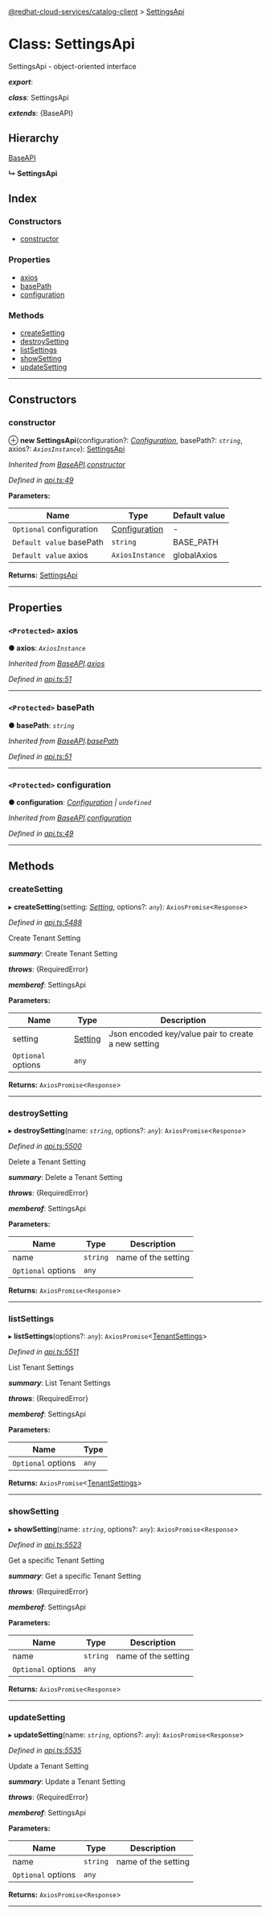 [@redhat-cloud-services/catalog-client](../README.md) > [SettingsApi](../classes/settingsapi.md)

# Class: SettingsApi

SettingsApi - object-oriented interface

*__export__*: 

*__class__*: SettingsApi

*__extends__*: {BaseAPI}

## Hierarchy

 [BaseAPI](baseapi.md)

**↳ SettingsApi**

## Index

### Constructors

* [constructor](settingsapi.md#constructor)

### Properties

* [axios](settingsapi.md#axios)
* [basePath](settingsapi.md#basepath)
* [configuration](settingsapi.md#configuration)

### Methods

* [createSetting](settingsapi.md#createsetting)
* [destroySetting](settingsapi.md#destroysetting)
* [listSettings](settingsapi.md#listsettings)
* [showSetting](settingsapi.md#showsetting)
* [updateSetting](settingsapi.md#updatesetting)

---

## Constructors

<a id="constructor"></a>

###  constructor

⊕ **new SettingsApi**(configuration?: *[Configuration](configuration.md)*, basePath?: *`string`*, axios?: *`AxiosInstance`*): [SettingsApi](settingsapi.md)

*Inherited from [BaseAPI](baseapi.md).[constructor](baseapi.md#constructor)*

*Defined in [api.ts:49](https://github.com/RedHatInsights/javascript-clients/blob/master/packages/catalog/api.ts#L49)*

**Parameters:**

| Name | Type | Default value |
| ------ | ------ | ------ |
| `Optional` configuration | [Configuration](configuration.md) | - |
| `Default value` basePath | `string` |  BASE_PATH |
| `Default value` axios | `AxiosInstance` |  globalAxios |

**Returns:** [SettingsApi](settingsapi.md)

___

## Properties

<a id="axios"></a>

### `<Protected>` axios

**● axios**: *`AxiosInstance`*

*Inherited from [BaseAPI](baseapi.md).[axios](baseapi.md#axios)*

*Defined in [api.ts:51](https://github.com/RedHatInsights/javascript-clients/blob/master/packages/catalog/api.ts#L51)*

___
<a id="basepath"></a>

### `<Protected>` basePath

**● basePath**: *`string`*

*Inherited from [BaseAPI](baseapi.md).[basePath](baseapi.md#basepath)*

*Defined in [api.ts:51](https://github.com/RedHatInsights/javascript-clients/blob/master/packages/catalog/api.ts#L51)*

___
<a id="configuration"></a>

### `<Protected>` configuration

**● configuration**: *[Configuration](configuration.md) \| `undefined`*

*Inherited from [BaseAPI](baseapi.md).[configuration](baseapi.md#configuration)*

*Defined in [api.ts:49](https://github.com/RedHatInsights/javascript-clients/blob/master/packages/catalog/api.ts#L49)*

___

## Methods

<a id="createsetting"></a>

###  createSetting

▸ **createSetting**(setting: *[Setting](../interfaces/setting.md)*, options?: *`any`*): `AxiosPromise`<`Response`>

*Defined in [api.ts:5488](https://github.com/RedHatInsights/javascript-clients/blob/master/packages/catalog/api.ts#L5488)*

Create Tenant Setting

*__summary__*: Create Tenant Setting

*__throws__*: {RequiredError}

*__memberof__*: SettingsApi

**Parameters:**

| Name | Type | Description |
| ------ | ------ | ------ |
| setting | [Setting](../interfaces/setting.md) |  Json encoded key/value pair to create a new setting |
| `Optional` options | `any` |

**Returns:** `AxiosPromise`<`Response`>

___
<a id="destroysetting"></a>

###  destroySetting

▸ **destroySetting**(name: *`string`*, options?: *`any`*): `AxiosPromise`<`Response`>

*Defined in [api.ts:5500](https://github.com/RedHatInsights/javascript-clients/blob/master/packages/catalog/api.ts#L5500)*

Delete a Tenant Setting

*__summary__*: Delete a Tenant Setting

*__throws__*: {RequiredError}

*__memberof__*: SettingsApi

**Parameters:**

| Name | Type | Description |
| ------ | ------ | ------ |
| name | `string` |  name of the setting |
| `Optional` options | `any` |

**Returns:** `AxiosPromise`<`Response`>

___
<a id="listsettings"></a>

###  listSettings

▸ **listSettings**(options?: *`any`*): `AxiosPromise`<[TenantSettings](../interfaces/tenantsettings.md)>

*Defined in [api.ts:5511](https://github.com/RedHatInsights/javascript-clients/blob/master/packages/catalog/api.ts#L5511)*

List Tenant Settings

*__summary__*: List Tenant Settings

*__throws__*: {RequiredError}

*__memberof__*: SettingsApi

**Parameters:**

| Name | Type |
| ------ | ------ |
| `Optional` options | `any` |

**Returns:** `AxiosPromise`<[TenantSettings](../interfaces/tenantsettings.md)>

___
<a id="showsetting"></a>

###  showSetting

▸ **showSetting**(name: *`string`*, options?: *`any`*): `AxiosPromise`<`Response`>

*Defined in [api.ts:5523](https://github.com/RedHatInsights/javascript-clients/blob/master/packages/catalog/api.ts#L5523)*

Get a specific Tenant Setting

*__summary__*: Get a specific Tenant Setting

*__throws__*: {RequiredError}

*__memberof__*: SettingsApi

**Parameters:**

| Name | Type | Description |
| ------ | ------ | ------ |
| name | `string` |  name of the setting |
| `Optional` options | `any` |

**Returns:** `AxiosPromise`<`Response`>

___
<a id="updatesetting"></a>

###  updateSetting

▸ **updateSetting**(name: *`string`*, options?: *`any`*): `AxiosPromise`<`Response`>

*Defined in [api.ts:5535](https://github.com/RedHatInsights/javascript-clients/blob/master/packages/catalog/api.ts#L5535)*

Update a Tenant Setting

*__summary__*: Update a Tenant Setting

*__throws__*: {RequiredError}

*__memberof__*: SettingsApi

**Parameters:**

| Name | Type | Description |
| ------ | ------ | ------ |
| name | `string` |  name of the setting |
| `Optional` options | `any` |

**Returns:** `AxiosPromise`<`Response`>

___

